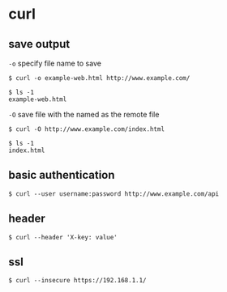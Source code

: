 # curl

## save output

`-o` specify file name to save

```console
$ curl -o example-web.html http://www.example.com/

$ ls -1
example-web.html
```

`-O` save file with the named as the remote file

```console
$ curl -O http://www.example.com/index.html

$ ls -1
index.html
```

## basic authentication

```console
$ curl --user username:password http://www.example.com/api
```

## header

```console
$ curl --header 'X-key: value'
```

## ssl

```console
$ curl --insecure https://192.168.1.1/
```
